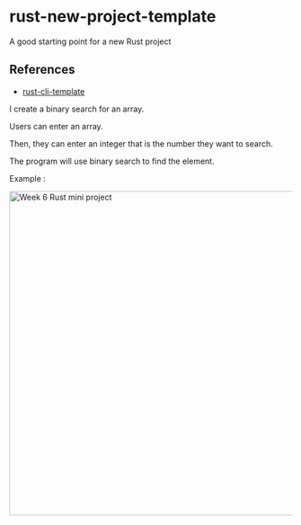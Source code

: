 # rust-new-project-template
A good starting point for a new Rust project

## References

* [rust-cli-template](https://github.com/kbknapp/rust-cli-template)

I create a binary search for an array. 

Users can enter an array. 

Then, they can enter an integer that is the number they want to search. 

The program will use binary search to find the element.

Example :



<img width="577" alt="Week 6 Rust mini project" src="https://user-images.githubusercontent.com/70717089/222937941-0a515302-9e19-4cc9-9e17-05063e35ac72.png">
